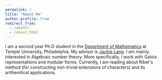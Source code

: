 ```yaml
---
permalink: /
title: "About Me"
author_profile: true
redirect_from: 
  - /about/
  - /about.html
---
```


I am a second year Ph.D student in the [Department of Mathematics](https://www.math.temple.edu/) at Temple University, Philadelphia. My advisor is [Jackie Lang](https://math.temple.edu/~tuo02012/). I am mainly interested in Algebraic number theory. More specifically, I work with Galois representations and modular forms. Currently, I am reading about Ribet's method (for constructing non-trivial extensions of characters) and its arithemtical applications. 
